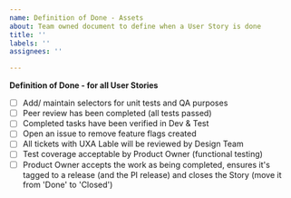 ```yaml
---
name: Definition of Done - Assets
about: Team owned document to define when a User Story is done
title: ''
labels: ''
assignees: ''

---
```


**Definition of Done - for all User Stories**
- [ ] Add/ maintain selectors for unit tests and QA purposes
- [ ] Peer review has been completed (all tests passed)
- [ ] Completed tasks have been verified in Dev & Test
- [ ] Open an issue to remove feature flags created
- [ ] All tickets with UXA Lable will be reviewed by Design Team 
- [ ] Test coverage acceptable by Product Owner (functional testing)
- [ ] Product Owner accepts the work as being completed, ensures it's tagged to a release (and the PI release) and closes the Story (move it from 'Done' to 'Closed')
